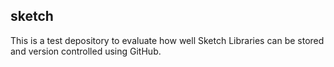 ## sketch
This is a test depository to evaluate how well Sketch Libraries can be stored and version controlled using GitHub.
